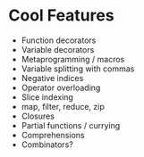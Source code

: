 # Cool Features
* Function decorators
* Variable decorators
* Metaprogramming / macros
* Variable splitting with commas
* Negative indices
* Operator overloading
* Slice indexing
* map, filter, reduce, zip
* Closures
* Partial functions / currying
* Comprehensions
* Combinators?
